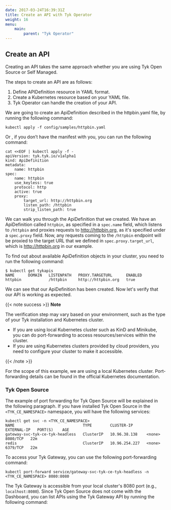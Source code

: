 ```yaml
---
date: 2017-03-24T16:39:31Z
title: Create an API with Tyk Operator
weight: 16
menu:
    main:
        parent: "Tyk Operator"
---
```


## Create an API

Creating an API takes the same approach whether you are using Tyk Open Source or Self Managed. 

The steps to create an API are as follows:

1. Define APIDefinition resource in YAML format.
2. Create a Kubernetes resource based on your YAML file.
3. Tyk Operator can handle the creation of your API.

We are going to create an ApiDefinition described in the httpbin.yaml file, by running the  following command:

```
kubectl apply -f config/samples/httpbin.yaml
```

Or , if you don’t have the manifest with you, you can run the following command:

```
cat <<EOF | kubectl apply -f -
apiVersion: tyk.tyk.io/v1alpha1
kind: ApiDefinition
metadata:
    name: httpbin
spec:
    name: httpbin
    use_keyless: true
    protocol: http
    active: true
    proxy:
        target_url: http://httpbin.org
        listen_path: /httpbin
        strip_listen_path: true
```

We can walk you through the ApiDefinition that we created. We have an ApiDefinition called `httpbin`, as specified in a `spec.name` field, which listens to `/httpbin` and proxies requests to http://httpbin.org, as it's specified under a `spec.proxy` field. Now, any requests coming to the `/httpbin` endpoint will be proxied to the target URL that we defined in `spec.proxy.target_url`, which is http://httpbin.org in our example.

To find out about available ApiDefinition objects in your cluster, you need to run the following command:

```
$ kubectl get tykapis
NAME      DOMAIN   LISTENPATH   PROXY.TARGETURL      ENABLED
httpbin            /httpbin     http://httpbin.org   true
```

We can see that our ApiDefinition has been created. Now let's verify that our API is working as expected.

{{< note success >}}
**Note**  

The verification step may vary based on your environment, such as the type of your Tyk installation and Kubernetes cluster.
- If you are using local Kubernetes cluster such as KinD and Minikube,
you can do port-forwarding to access resources/services within the cluster.
- If you are using Kubernetes clusters provided by cloud providers, you need to configure your cluster to make it accessible.

{{< /note >}}

For the scope of this example, we are using a local Kubernetes cluster. Port-forwarding details can be found in the official Kubernetes documentation.

### Tyk Open Source

The example of port forwarding for Tyk Open Source will be explained in the following paragraph.
If you have installed Tyk Open Source in the `<TYK_CE_NAMESPACE>` namespace, you will have the following services:

```
kubectl get svc -n <TYK_CE_NAMESPACE> 
NAME                              TYPE        CLUSTER-IP      EXTERNAL-IP   PORT(S)    AGE
gateway-svc-tyk-ce-tyk-headless   ClusterIP   10.96.38.138    <none>        8080/TCP   22m
redis                             ClusterIP   10.96.254.227   <none>        6379/TCP   22m
```

To access your Tyk Gateway, you can use the following port-forwarding command:

```
kubectl port-forward service/gateway-svc-tyk-ce-tyk-headless -n <TYK_CE_NAMESPACE> 8080:8080
```

The Tyk Gateway is accessible from your local cluster's 8080 port (e.g., `localhost:8080`).
Since Tyk Open Source does not come with the Dashboard, you can list APIs using the Tyk Gateway API by running the following command:

